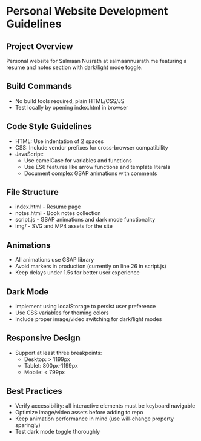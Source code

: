 # Personal Website Development Guidelines

## Project Overview
Personal website for Salmaan Nusrath at salmaannusrath.me featuring a resume and notes section with dark/light mode toggle.

## Build Commands
- No build tools required, plain HTML/CSS/JS
- Test locally by opening index.html in browser

## Code Style Guidelines
- HTML: Use indentation of 2 spaces
- CSS: Include vendor prefixes for cross-browser compatibility
- JavaScript:
  - Use camelCase for variables and functions
  - Use ES6 features like arrow functions and template literals
  - Document complex GSAP animations with comments

## File Structure
- index.html - Resume page
- notes.html - Book notes collection
- script.js - GSAP animations and dark mode functionality
- img/ - SVG and MP4 assets for the site

## Animations
- All animations use GSAP library
- Avoid markers in production (currently on line 26 in script.js)
- Keep delays under 1.5s for better user experience

## Dark Mode
- Implement using localStorage to persist user preference
- Use CSS variables for theming colors
- Include proper image/video switching for dark/light modes

## Responsive Design
- Support at least three breakpoints:
  - Desktop: > 1199px
  - Tablet: 800px-1199px
  - Mobile: < 799px

## Best Practices
- Verify accessibility: all interactive elements must be keyboard navigable
- Optimize image/video assets before adding to repo
- Keep animation performance in mind (use will-change property sparingly)
- Test dark mode toggle thoroughly